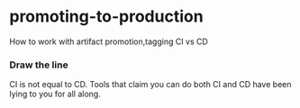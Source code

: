 # promoting-to-production
How to work with artifact promotion,tagging CI vs CD

### Draw the line

CI is not equal to CD.
Tools that claim you can do both CI and CD have been lying to you for all along.
